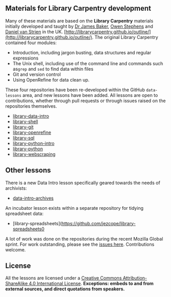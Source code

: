 ## Materials for Library Carpentry development

Many of these materials are based on the **Library Carpentry** materials initially developed and taught by [Dr James Baker](https://github.com/drjwbaker), [Owen Stephens](https://github.com/ostephens) and [Daniel van Strien](https://github.com/davanstrien) in the UK.
[http://librarycarpentry.github.io/outline/](http://librarycarpentry.github.io/outline/). The original Library Carpentry contained four modules:
- Introduction, including jargon busting, data structures and regular expressions
- The Unix shell, including use of the command line and commands such as`grep` and `sed` to find data within files
- Git and version control
- Using OpenRefine for data clean up.

These four repositories have been re-developed within the GitHub `data-lessons` area, and new lessons have been added. All lessons are open to contributions, whether through pull requests or through issues raised on the repositories themselves.

- [library-data-intro](https://github.com/data-lessons/library-data-intro)
- [library-shell](https://github.com/data-lessons/library-shell)
- [library-git](https://github.com/data-lessons/library-git)
- [library-openrefine](https://github.com/data-lessons/library-openrefine)
- [library-sql](https://github.com/data-lessons/library-sql)
- [library-python-intro](https://github.com/data-lessons/library-python-intro)
- [library-python](https://github.com/data-lessons/library-python)
- [library-webscraping](https://github.com/data-lessons/library-webscraping)

## Other lessons

There is a new Data Intro lesson specifically geared towards the needs of archivists:

- [data-intro-archives](https://github.com/data-lessons/data-intro-archives)

An incubator lesson exists within a separate repository for tidying spreadsheet data:

- [library-spreadsheets](https://github.com/jezcope/library-spreadsheets0

A lot of work was done on the repositories during the recent Mozilla Global sprint. For work outstanding, please see the [issues here](https://github.com/data-lessons/librarycarpentry/issues). Contributions welcome.

## License

All the lessons are licensed under a [Creative Commons Attribution-ShareAlike 4.0 International License](http://creativecommons.org/licenses/by-sa/4.0/). **Exceptions: embeds to and from external sources, and direct quotations from speakers.**
